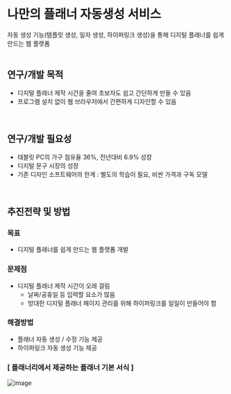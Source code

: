 # 나만의 플래너 자동생성 서비스
자동 생성 기능(탬플릿 생성, 일자 생성, 하이퍼링크 생성)을 통해 디지털 플래너를 쉽게 만드는 웹 플랫폼
<br/> 
<br/> 

## 연구/개발 목적
* 디지털 플래너 제작 시간을 줄여 초보자도 쉽고 간단하게 만들 수 있음
* 프로그램 설치 없이 웹 브라우저에서 간편하게 디자인할 수 있음
<br/> 

## 연구/개발 필요성
* 태블릿 PC의 가구 점유율 36%, 전년대비 6.9% 성장
* 디지털 문구 시장의 성장
* 기존 디자인 소프트웨어의 한계 : 별도의 학습이 필요, 비싼 가격과 구독 모델
<br/>

## 추진전략 및 방법
### 목표
* 디지털 플래너를 쉽게 만드는 웹 플랫폼 개발
### 문제점
* 디지털 플래너 제작 시간이 오래 걸림
  * 날짜/공휴일 등 입력할 요소가 많음
  * 방대한 디지털 플래너 페이지 관리를 위해 하이퍼링크를 일일이 만들어야 함
### 해결방법
* 플래너 자동 생성 / 수정 기능 제공
* 하이퍼링크 자동 생성 기능 제공
  
### [ 플래너리에서 제공하는 플래너 기본 서식 ] ###
![image](https://github.com/dhdr0825/plannery/assets/65939582/acd49a8c-1678-4612-878a-0194ba696222)









